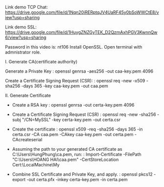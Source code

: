 Link demo TCP Chat: https://drive.google.com/file/d/1Nqn20iRERptqJV4UaRF45y0bSoWWCtE8/view?usp=sharing

Link demo SSL: https://drive.google.com/file/d/1HuygZNZGyTEK_D2QzmAxhPGV3KwnnQw6/view?usp=sharing

Password in this video is: nt106
Install OpenSSL. Open terminal with admnistrator role.

I. Generate CA(certificate authority)

Generate a Private Key : openssl genrsa -aes256 -out caa-key.pem 4096

Create a Certificate Signing Request (CSR): : openssl req -new -x509 -sha256 -days 365 -key caa-key.pem -out caa.pem

II. Generate Certificate

- Create a RSA key : openssl genrsa -out certa-key.pem 4096

- Create a Certificate Signing Request (CSR) : openssl req -new -sha256 -subj "/CN=MySSL" -key certa-key.pem -out certa.csr

- Create the certificate : openssl x509 -req -sha256 -days 365 -in certa.csr -CA caa.pem -CAkey caa-key.pem -out certa.pem -CAcreateserial

- Assuming the path to your generated CA certificate as C:\Users\HungPhung\ca.pem, run: : Import-Certificate -FilePath "C:\Users\HOANG HAI\caa.pem" -CertStoreLocation Cert:\LocalMachine\My

- Combine SSL Certificate and Private Key, and apply. : openssl pkcs12 -export -out certa.pfx -inkey certa-key.pem -in certa.pem
